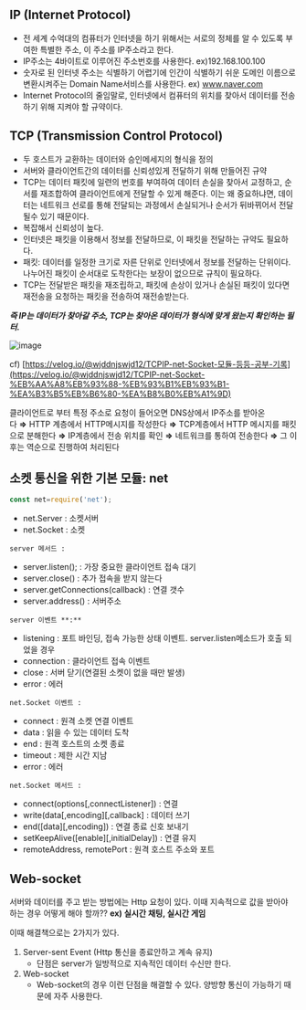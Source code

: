 ## IP (Internet Protocol)

- 전 세계 수억대의 컴퓨터가 인터넷을 하기 위해서는 서로의 정체를 알 수 있도록 부여한 특별한 주소, 이 주소를 IP주소라고 한다.
- IP주소는 4바이트로 이루어진 주소번호를 사용한다. ex)192.168.100.100
- 숫자로 된 인터넷 주소는 식별하기 어렵기에 인간이 식별하기 쉬운 도메인 이름으로 변환시켜주는 Domain Name서비스를 사용한다. ex) www.naver.com
- Internet Protocol의 줄임말로, 인터넷에서 컴퓨터의 위치를 찾아서 데이터를 전송하기 위해 지켜야 할 규약이다.

## TCP (Transmission Control Protocol)

- 두 호스트가 교환하는 데이터와 승인메세지의 형식을 정의
- 서버와 클라이언트간의 데이터를 신뢰성있게 전달하기 위해 만들어진 규약
- TCP는 데이터 패킷에 일련의 번호를 부여하여 데이터 손실을 찾아서 교정하고, 순서를 재조합하여 클라이언트에게 전달할 수 있게 해준다. 이는 왜 중요하냐면, 데이터는 네트워크 선로를 통해 전달되는 과정에서 손실되거나 순서가 뒤바뀌어서 전달될수 있기 때문이다.
- 복잡해서 신뢰성이 높다.
- 인터넷은 패킷을 이용해서 정보를 전달하므로, 이 패킷을 전달하는 규약도 필요하다.
- 패킷: 데이터를 일정한 크기로 자른 단위로 인터넷에서 정보를 전달하는 단위이다. 나누어진 패킷이 순서대로 도착한다는 보장이 없으므로 규칙이 필요하다.
- TCP는 전달받은 패킷을 재조립하고, 패킷에 손상이 있거나 손실된 패킷이 있다면 재전송을 요청하는 패킷을 전송하여 재전송받는다.

***즉 IP는 데이터가 찾아갈 주소, TCP는 찾아온 데이터가 형식에 맞게 왔는지 확인하는 필터.***

![image](https://github.com/noxknow/Web_development_knowledge/assets/122594223/08f9c886-6bfb-4170-a74b-ba953c777a67)

cf) [https://velog.io/@wjddnjswjd12/TCPIP-net-Socket-모듈-등등-공부-기록](https://velog.io/@wjddnjswjd12/TCPIP-net-Socket-%EB%AA%A8%EB%93%88-%EB%93%B1%EB%93%B1-%EA%B3%B5%EB%B6%80-%EA%B8%B0%EB%A1%9D)

클라이언트로 부터 특정 주소로 요청이 들어오면 DNS상에서 IP주소를 받아온다 **⇒** HTTP 계층에서 HTTP메시지를 작성한다 **⇒** TCP계층에서 HTTP 메시지를 패킷으로 분해한다 **⇒** IP계층에서 전송 위치를 확인 **⇒** 네트워크를 통하여 전송한다 **⇒** 그 이후는 역순으로 진행하여 처리된다

## **소켓 통신을 위한 기본 모듈: net**

```jsx
const net=require('net');
```

- net.Server : 소켓서버
- net.Socket : 소켓

`server 메서드 :`

- server.listen(); : 가장 중요한 클라이언트 접속 대기
- server.close() : 추가 접속을 받지 않는다
- server.getConnections(callback) : 연결 갯수
- server.address() : 서버주소

`server 이벤트 **:**`

- listening : 포트 바인딩, 접속 가능한 상태 이벤트. server.listen메소드가 호출 되었을 경우
- connection : 클라이언트 접속 이벤트
- close : 서버 닫기(연결된 소켓이 없을 때만 발생)
- error : 에러

`net.Socket 이벤트 :`

- connect : 원격 소켓 연결 이벤트
- data : 읽을 수 있는 데이터 도착
- end : 원격 호스트의 소켓 종료
- timeout : 제한 시간 지남
- error : 에러

`net.Socket 메서드 :`

- connect(options[,connectListener]) : 연결
- write(data[,encoding][,callback] : 데이터 쓰기
- end([data][,encoding]) : 연결 종료 신호 보내기
- setKeepAlive([enable][,initialDelay]) : 연결 유지
- remoteAddress, remotePort : 원격 호스트 주소와 포트

## Web-socket

서버와 데이터를 주고 받는 방법에는 Http 요청이 있다. 이때 지속적으로 값을 받아야 하는 경우 어떻게 해야 할까?? **ex) 실시간 채팅, 실시간 게임**

이때 해결책으로는 2가지가 있다.

1. Server-sent Event (Http 통신을 종료안하고 계속 유지)
    - 단점은 server가 일방적으로 지속적인 데이터 수신만 한다.
2. Web-socket
    - Web-socket의 경우 이런 단점을 해결할 수 있다. 양방향 통신이 가능하기 때문에 자주 사용한다.
